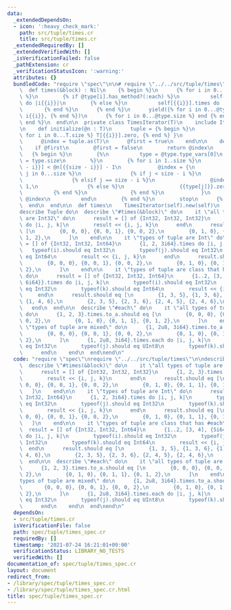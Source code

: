```yaml
---
data:
  _extendedDependsOn:
  - icon: ':heavy_check_mark:'
    path: src/tuple/times.cr
    title: src/tuple/times.cr
  _extendedRequiredBy: []
  _extendedVerifiedWith: []
  _isVerificationFailed: false
  _pathExtension: cr
  _verificationStatusIcon: ':warning:'
  attributes: {}
  bundledCode: "require \"spec\"\n\n# require \"../../src/tuple/times\"\nstruct Tuple\n\
    \  def times(&block) : Nil\n    {% begin %}\n      {% for i in 0...@type.size\
    \ %}\n        {% if @type[i].has_method?(:each) %}\n          self[{{i}}].each\
    \ do |i{{i}}|\n        {% else %}\n          self[{{i}}].times do |i{{i}}|\n \
    \       {% end %}\n      {% end %}\n      yield({% for i in 0...@type.size %}\
    \ i{{i}}, {% end %})\n      {% for i in 0...@type.size %} end {% end %}\n    {%\
    \ end %}\n  end\n\n  private class TimesIterator(T)\n    include Iterator(T)\n\
    \n    def initialize(@n : T)\n      tuple = {% begin %}\n                { {%\
    \ for i in 0...T.size %} T[{{i}}].zero, {% end %} }\n              {% end %}\n\
    \      @index = tuple.as(T)\n      @first = true\n    end\n\n    def next\n  \
    \    if @first\n        @first = false\n        return @index\n      end\n   \
    \   {% begin %}\n        {%\n          type = @type.type_vars[0]\n          size\
    \ = type.size\n        %}\n        {% for i in 1..size %}\n          if @index[{{size\
    \ - i}}] < @n[{{size - i}}] - 1\n            @index = {\n              {% for\
    \ j in 0...size %}\n                {% if j < size - i %}\n                  @index[{{j}}],\n\
    \                {% elsif j == size - i %}\n                  @index[{{j}}] +\
    \ 1,\n                {% else %}\n                  {{type[j]}}.zero,\n      \
    \          {% end %}\n              {% end %}\n            }\n            return\
    \ @index\n          end\n        {% end %}\n        stop\n      {% end %}\n  \
    \  end\n  end\n\n  def times\n    TimesIterator(self).new(self)\n  end\nend\n\n\
    describe Tuple do\n  describe \"#times(&block)\" do\n    it \"all types of tuple\
    \ are Int32\" do\n      result = [] of {Int32, Int32, Int32}\n      {1, 2, 3}.times\
    \ do |i, j, k|\n        result << {i, j, k}\n      end\n      result.should eq\
    \ [\n        {0, 0, 0}, {0, 0, 1}, {0, 0, 2},\n        {0, 1, 0}, {0, 1, 1}, {0,\
    \ 1, 2},\n      ]\n    end\n\n    it \"types of tuple are Int\" do\n      result\
    \ = [] of {Int32, Int32, Int64}\n      {1, 2, 3i64}.times do |i, j, k|\n     \
    \   typeof(i).should eq Int32\n        typeof(j).should eq Int32\n        typeof(k).should\
    \ eq Int64\n        result << {i, j, k}\n      end\n      result.should eq [\n\
    \        {0, 0, 0}, {0, 0, 1}, {0, 0, 2},\n        {0, 1, 0}, {0, 1, 1}, {0, 1,\
    \ 2},\n      ]\n    end\n\n    it \"types of tuple are class that has #each\"\
    \ do\n      result = [] of {Int32, Int32, Int64}\n      {1..2, [3, 4], {5i64,\
    \ 6i64}}.times do |i, j, k|\n        typeof(i).should eq Int32\n        typeof(j).should\
    \ eq Int32\n        typeof(k).should eq Int64\n        result << {i, j, k}\n \
    \     end\n      result.should eq [\n        {1, 3, 5}, {1, 3, 6}, {1, 4, 5},\
    \ {1, 4, 6},\n        {2, 3, 5}, {2, 3, 6}, {2, 4, 5}, {2, 4, 6},\n      ]\n \
    \   end\n  end\n\n  describe \"#each\" do\n    it \"all types of tuple are Int32\"\
    \ do\n      {1, 2, 3}.times.to_a.should eq [\n        {0, 0, 0}, {0, 0, 1}, {0,\
    \ 0, 2},\n        {0, 1, 0}, {0, 1, 1}, {0, 1, 2},\n      ]\n    end\n\n    it\
    \ \"types of tuple are mixed\" do\n      {1, 2u8, 3i64}.times.to_a.should eq [\n\
    \        {0, 0, 0}, {0, 0, 1}, {0, 0, 2},\n        {0, 1, 0}, {0, 1, 1}, {0, 1,\
    \ 2},\n      ]\n      {1, 2u8, 3i64}.times.each do |i, j, k|\n        typeof(i).should\
    \ eq Int32\n        typeof(j).should eq UInt8\n        typeof(k).should eq Int64\n\
    \      end\n    end\n  end\nend\n"
  code: "require \"spec\"\nrequire \"../../src/tuple/times\"\n\ndescribe Tuple do\n\
    \  describe \"#times(&block)\" do\n    it \"all types of tuple are Int32\" do\n\
    \      result = [] of {Int32, Int32, Int32}\n      {1, 2, 3}.times do |i, j, k|\n\
    \        result << {i, j, k}\n      end\n      result.should eq [\n        {0,\
    \ 0, 0}, {0, 0, 1}, {0, 0, 2},\n        {0, 1, 0}, {0, 1, 1}, {0, 1, 2},\n   \
    \   ]\n    end\n\n    it \"types of tuple are Int\" do\n      result = [] of {Int32,\
    \ Int32, Int64}\n      {1, 2, 3i64}.times do |i, j, k|\n        typeof(i).should\
    \ eq Int32\n        typeof(j).should eq Int32\n        typeof(k).should eq Int64\n\
    \        result << {i, j, k}\n      end\n      result.should eq [\n        {0,\
    \ 0, 0}, {0, 0, 1}, {0, 0, 2},\n        {0, 1, 0}, {0, 1, 1}, {0, 1, 2},\n   \
    \   ]\n    end\n\n    it \"types of tuple are class that has #each\" do\n    \
    \  result = [] of {Int32, Int32, Int64}\n      {1..2, [3, 4], {5i64, 6i64}}.times\
    \ do |i, j, k|\n        typeof(i).should eq Int32\n        typeof(j).should eq\
    \ Int32\n        typeof(k).should eq Int64\n        result << {i, j, k}\n    \
    \  end\n      result.should eq [\n        {1, 3, 5}, {1, 3, 6}, {1, 4, 5}, {1,\
    \ 4, 6},\n        {2, 3, 5}, {2, 3, 6}, {2, 4, 5}, {2, 4, 6},\n      ]\n    end\n\
    \  end\n\n  describe \"#each\" do\n    it \"all types of tuple are Int32\" do\n\
    \      {1, 2, 3}.times.to_a.should eq [\n        {0, 0, 0}, {0, 0, 1}, {0, 0,\
    \ 2},\n        {0, 1, 0}, {0, 1, 1}, {0, 1, 2},\n      ]\n    end\n\n    it \"\
    types of tuple are mixed\" do\n      {1, 2u8, 3i64}.times.to_a.should eq [\n \
    \       {0, 0, 0}, {0, 0, 1}, {0, 0, 2},\n        {0, 1, 0}, {0, 1, 1}, {0, 1,\
    \ 2},\n      ]\n      {1, 2u8, 3i64}.times.each do |i, j, k|\n        typeof(i).should\
    \ eq Int32\n        typeof(j).should eq UInt8\n        typeof(k).should eq Int64\n\
    \      end\n    end\n  end\nend\n"
  dependsOn:
  - src/tuple/times.cr
  isVerificationFile: false
  path: spec/tuple/times_spec.cr
  requiredBy: []
  timestamp: '2021-07-24 16:21:01+09:00'
  verificationStatus: LIBRARY_NO_TESTS
  verifiedWith: []
documentation_of: spec/tuple/times_spec.cr
layout: document
redirect_from:
- /library/spec/tuple/times_spec.cr
- /library/spec/tuple/times_spec.cr.html
title: spec/tuple/times_spec.cr
---
```

